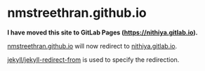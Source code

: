 # nmstreethran.github.io <!-- omit in toc -->

**I have moved this site to GitLab Pages (https://nithiya.gitlab.io).**

[nmstreethran.github.io](https://nmstreethran.github.io) will now redirect to [nithiya.gitlab.io](https://nithiya.gitlab.io).

[jekyll/jekyll-redirect-from](https://github.com/jekyll/jekyll-redirect-from) is used to specify the redirection.
